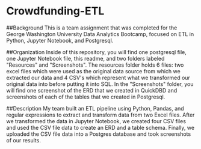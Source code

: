# Crowdfunding-ETL

##Background
This is a team assignment that was completed for the George Washington University Data Analytics Bootcamp, focused on ETL in Python, Jupyter Notebook, and Postgresql.

##Organization
Inside of this repository, you will find one postgresql file, one Jupyter Notebook file, this readme, and two folders labeled "Resources" and "Screenshots". The resources folder holds 6 files: two excel files which were used as the original data source from which we extracted our data and 4 CSV's which represent what we transformed our original data into before putting it into SQL. In the "Screenshots" folder, you will find one screenshot of the ERD that we created in QuickDBD and screenshots of each of the tables that we created in Postgresql.

##Description
My team built an ETL pipeline using Python, Pandas, and regular expressions to extract and transform data from two Excel files. After we transformed the data in Jupyter Notebook, we created four CSV files and used the CSV file data to create an ERD and a table schema. Finally, we uploaded the CSV file data into a Postgres database and took screenshots of our results.
